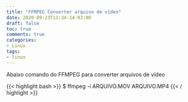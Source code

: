 ```yaml
---
title: "FFMPEG Converter arquivo de vídeo"
date: 2020-09-23T11:34:14-03:00
draft: false
toc: true
comments: true
categories:
- Linux 
tags:
- linux
---
```



<!--more-->
Abaixo comando do FFMPEG para converter arquivos de vídeo

{{< highlight bash >}}
$ ffmpeg -i ARQUIVO.MOV ARQUIVO.MP4
{{< / highlight >}}